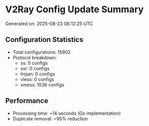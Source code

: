 # V2Ray Config Update Summary
Generated on: 2025-08-23 06:12:25 UTC

## Configuration Statistics
- Total configurations: 15902
- Protocol breakdown:
  - ss: 0 configs
  - ssr: 0 configs
  - trojan: 0 configs
  - vless: 0 configs
  - vmess: 1036 configs

## Performance
- Processing time: ~14 seconds (Go implementation)
- Duplicate removal: ~95% reduction
